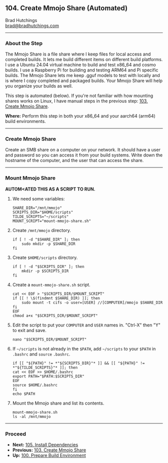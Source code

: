 ## 104. Create Mmojo Share (Automated)

Brad Hutchings<br/>
brad@bradhutchings.com

---
### About the Step
The Mmojo Share is a file share where I keep files for local access and completed builds. It lets me build different items on different build platforms. I use a Ubuntu 24.04 virtual machine to build and test x86_64 and cosmo builds. I use a Raspberry Pi for building and testing ARM64 and Pi specific builds. The Mmojo Share lets me keep .gguf models to test with locally and is where I copy completed and packaged builds. Your Mmojo Share will help you organize your builds as well.

This step is automated (below). If you're not familiar with how mounting shares works on Linux, I have manual steps in the previous step: [103, Create Mmojo Share](103-Create-Mmojo-Share.md).

**Where:** Perform this step in both your x86_64 and your aarch64 (arm64) build environments.

---
### Create Mmojo Share
Create an SMB share on a computer on your network. It should have a user and password so you can access it from your build systems. Write down the hostname of the computer, and the user that can access the share.

---
### Mount Mmojo Share

**AUTOM<ATED THIS AS A SCRIPT TO RUN.**

1. We need some variables:
   ```
   SHARE_DIR="/mnt/mmojo"
   SCRIPTS_DIR="$HOME/scripts"
   TILDE_SCRIPTS="~/scripts"
   MOUNT_SCRIPT="mount-mmojo-share.sh"
   ```
2. Create `/mnt/mmojo` directory.
   ```
   if [ ! -d "$SHARE_DIR" ]; then
       sudo mkdir -p $SHARE_DIR
   fi
   ```
3. Create `$HOME/scripts` directory.
   ```
   if [ ! -d "$SCRIPTS_DIR" ]; then
       mkdir -p $SCRIPTS_DIR
   fi
   ```
4. Create a `mount-mmojo-share.sh` script.
   ```
   cat << EOF > "$SCRIPTS_DIR/$MOUNT_SCRIPT"
   if [[ ! \$(findmnt $SHARE_DIR) ]]; then
       sudo mount -t cifs -o user=[USER] //[COMPUTER]/mmojo $SHARE_DIR
   fi
   EOF
   chmod a+x "$SCRIPTS_DIR/$MOUNT_SCRIPT"
   ```
5. Edit the script to put your `COMPUTER` and `USER` names in. "Ctrl-X" then "Y" to exit and save.
   ```
   nano "$SCRIPTS_DIR/$MOUNT_SCRIPT"
   ```
6. If `~/scripts` is not already in the `$PATH`, add `~/scripts` to your `$PATH` in `.bashrc` and `source` `.bashrc`.
   ```
   if [[ "${PATH}" != *"${SCRIPTS_DIR}"* ]] && [[ "${PATH}" != *"${TILDE_SCRIPTS}"* ]]; then
   cat << EOF >> $HOME/.bashrc
   export PATH="$PATH:$SCRIPTS_DIR"
   EOF
   source $HOME/.bashrc
   fi
   echo $PATH
   ```
7. Mount the Mmojo share and list its contents.
   ```
   mount-mmojo-share.sh
   ls -al /mnt/mmojo
   ```

---
### Proceed
- **Next:** [105. Install Dependencies](105-Install-Dependencies.md)
- **Previous:** [103. Create Mmojo Share](103-Create-Mmojo-Share.md)
- **Up:** [100. Prepare Build Environment](100-Prepare-Build-Environment.md)
